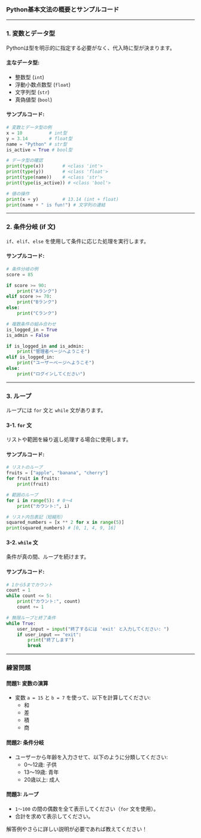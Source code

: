 ### Python基本文法の概要とサンプルコード

---

### **1. 変数とデータ型**
Pythonは型を明示的に指定する必要がなく、代入時に型が決まります。

#### 主なデータ型:
- 整数型 (`int`)
- 浮動小数点数型 (`float`)
- 文字列型 (`str`)
- 真偽値型 (`bool`)

#### サンプルコード:
```python
# 変数とデータ型の例
x = 10          # int型
y = 3.14        # float型
name = "Python" # str型
is_active = True # bool型

# データ型の確認
print(type(x))       # <class 'int'>
print(type(y))       # <class 'float'>
print(type(name))    # <class 'str'>
print(type(is_active)) # <class 'bool'>

# 値の操作
print(x + y)         # 13.14 (int + float)
print(name + " is fun!") # 文字列の連結
```

---

### **2. 条件分岐 (if 文)**
`if`、`elif`、`else` を使用して条件に応じた処理を実行します。

#### サンプルコード:
```python
# 条件分岐の例
score = 85

if score >= 90:
    print("Aランク")
elif score >= 70:
    print("Bランク")
else:
    print("Cランク")

# 複数条件の組み合わせ
is_logged_in = True
is_admin = False

if is_logged_in and is_admin:
    print("管理者ページへようこそ")
elif is_logged_in:
    print("ユーザーページへようこそ")
else:
    print("ログインしてください")
```

---

### **3. ループ**
ループには `for` 文と `while` 文があります。

#### **3-1. `for` 文**
リストや範囲を繰り返し処理する場合に使用します。

#### サンプルコード:
```python
# リストのループ
fruits = ["apple", "banana", "cherry"]
for fruit in fruits:
    print(fruit)

# 範囲のループ
for i in range(5): # 0～4
    print("カウント:", i)

# リスト内包表記（短縮形）
squared_numbers = [x ** 2 for x in range(5)]
print(squared_numbers) # [0, 1, 4, 9, 16]
```

#### **3-2. `while` 文**
条件が真の間、ループを続けます。

#### サンプルコード:
```python
# 1から5までカウント
count = 1
while count <= 5:
    print("カウント:", count)
    count += 1

# 無限ループと終了条件
while True:
    user_input = input("終了するには 'exit' と入力してください: ")
    if user_input == "exit":
        print("終了します")
        break
```

---

### 練習問題

#### 問題1: 変数の演算
- 変数 `a = 15` と `b = 7` を使って、以下を計算してください:
  - 和
  - 差
  - 積
  - 商

#### 問題2: 条件分岐
- ユーザーから年齢を入力させて、以下のように分類してください:
  - 0～12歳: 子供
  - 13～19歳: 青年
  - 20歳以上: 成人

#### 問題3: ループ
- `1～100` の間の偶数を全て表示してください（`for` 文を使用）。
- 合計を求めて表示してください。

解答例やさらに詳しい説明が必要であれば教えてください！